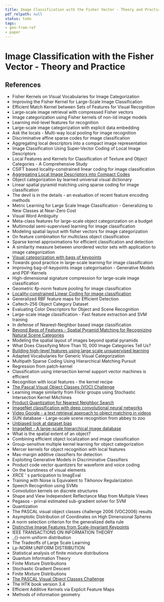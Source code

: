 ```yaml
---
title: Image Classification with the Fisher Vector - Theory and Practice
pdf_relpath: null
status: todo
tags:
- gen-from-ref
- paper
---
```


# Image Classification with the Fisher Vector - Theory and Practice

## References

- Fisher Kernels on Visual Vocabularies for Image Categorization
- Improving the Fisher Kernel for Large-Scale Image Classification
- Efficient Match Kernel between Sets of Features for Visual Recognition
- Large-scale image retrieval with compressed Fisher vectors
- Image categorization using Fisher kernels of non-iid image models
- Learning mid-level features for recognition
- Large-scale image categorization with explicit data embedding
- Ask the locals - Multi-way local pooling for image recognition
- Discriminative affine sparse codes for image classification
- Aggregating local descriptors into a compact image representation
- Image Classification Using Super-Vector Coding of Local Image Descriptors
- Local Features and Kernels for Classification of Texture and Object Categories - A Comprehensive Study
- CSIFT based locality-constrained linear coding for image classification
- [Aggregating Local Image Descriptors into Compact Codes](./aggregating-local-image-descriptors-into-compact-codes.md)
- Object categorization by learned universal visual dictionary
- Linear spatial pyramid matching using sparse coding for image classification
- The devil is in the details - an evaluation of recent feature encoding methods
- Metric Learning for Large Scale Image Classification - Generalizing to New Classes at Near-Zero Cost
- Visual Word Ambiguity
- Meta-class features for large-scale object categorization on a budget
- Multimodal semi-supervised learning for image classification
- Modeling spatial layout with fisher vectors for image categorization
- On feature combination for multiclass object classification
- Sparse kernel approximations for efficient classification and detection
- A similarity measure between unordered vector sets with application to image categorization
- [Visual categorization with bags of keypoints](./visual-categorization-with-bags-of-keypoints.md)
- Towards good practice in large-scale learning for image classification
- Improving bag-of-keypoints image categorisation - Generative Models and PDF-Kernels
- High-dimensional signature compression for large-scale image classification
- Geometric ℓp-norm feature pooling for image classification
- [Locality-constrained Linear Coding for image classification](./locality-constrained-linear-coding-for-image-classification.md)
- Generalized RBF feature maps for Efficient Detection
- Caltech-256 Object Category Dataset
- Evaluating Color Descriptors for Object and Scene Recognition
- Large-scale image classification - Fast feature extraction and SVM training
- In defense of Nearest-Neighbor based image classification
- [Beyond Bags of Features - Spatial Pyramid Matching for Recognizing Natural Scene Categories](./beyond-bags-of-features-spatial-pyramid-matching-for-recognizing-natural-scene-categories.md)
- Modeling the spatial layout of images beyond spatial pyramids
- What Does Classifying More Than 10, 000 Image Categories Tell Us?
- [Building high-level features using large scale unsupervised learning](./building-high-level-features-using-large-scale-unsupervised-learning.md)
- Adapted Vocabularies for Generic Visual Categorization
- Multipath Sparse Coding Using Hierarchical Matching Pursuit
- Regression from patch-kernel
- Classification using intersection kernel support vector machines is efficient
- Recognition with local features - the kernel recipe
- [The Pascal Visual Object Classes (VOC) Challenge](./the-pascal-visual-object-classes-voc-challenge.md)
- Learning image similarity from Flickr groups using Stochastic Intersection Kernel MAchines
- [Product Quantization for Nearest Neighbor Search](./product-quantization-for-nearest-neighbor-search.md)
- [ImageNet classification with deep convolutional neural networks](./imagenet-classification-with-deep-convolutional-neural-networks.md)
- [Video Google - a text retrieval approach to object matching in videos](./video-google-a-text-retrieval-approach-to-object-matching-in-videos.md)
- SUN database - Large-scale scene recognition from abbey to zoo
- [Unbiased look at dataset bias](./unbiased-look-at-dataset-bias.md)
- [ImageNet - A large-scale hierarchical image database](./imagenet-a-large-scale-hierarchical-image-database.md)
- What is the spatial extent of an object?
- Combining efficient object localization and image classification
- Group-sensitive multiple kernel learning for object categorization
- Mercer kernels for object recognition with local features
- Max-margin additive classifiers for detection
- Exploiting Generative Models in Discriminative Classifiers
- Product code vector quantizers for waveform and voice coding
- On the burstiness of visual elements
- XRCE ' s participation to ImagEval
- Training with Noise is Equivalent to Tikhonov Regularization
- Speech Recognition using SVMs
- Convolution kernels on discrete structures
- Shape and View Independent Reflectance Map from Multiple Views
- Pegasos - primal estimated sub-gradient solver for SVM
- Quantization
- The PASCAL visual object classes challenge 2006 (VOC2006) results
- Asymptotic Distribution of Coordinates on High Dimensional Spheres
- A norm selection criterion for the generalized delta rule
- [Distinctive Image Features from Scale-Invariant Keypoints](./distinctive-image-features-from-scale-invariant-keypoints.md)
- IEEE TRANSACTIONS ON INFORMATION THEORY
- _{}-norm uniform distribution
- The Tradeoffs of Large Scale Learning
- Lp-NORM UNIFORM DISTRIBUTION
- Statistical analysis of finite mixture distributions
- Quantum Information Theory
- Finite Mixture Distributions
- Stochastic Gradient Descent
- Finite Mixture Distributions
- [The PASCAL Visual Object Classes Challenge](./the-pascal-visual-object-classes-challenge.md)
- The HTK book version 3.4
- Efficient Additive Kernels via Explicit Feature Maps
- Methods of information geometry
